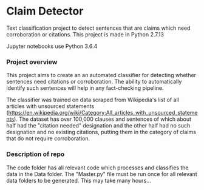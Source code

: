 # Claim Detector
Text classification project to detect sentences that are claims which need corroboration or citations. 
This project is made in Python 2.7.13

Jupyter notebooks use Python 3.6.4

### Project overview 
This project aims to create an an automated classifier for detecting whether sentences need citations or corroboration. The ability to automatically identify such sentences will help in any fact-checking pipeline.

The classifier was trained on data scraped from Wikipedia's list of all articles with unsourced statements (https://en.wikipedia.org/wiki/Category:All_articles_with_unsourced_statements). The dataset has over 100,000 clauses and sentences of which about half had the "citation needed" designation and the other half had no such designation and no existing citations, putting them in the category of claims that do not require corroboration. 


### Description of repo
The code folder has all relevant code which processes and classifies the data in the Data folder. The "Master.py" file must be run once for all relevant data folders to be generated. This may take many hours...
